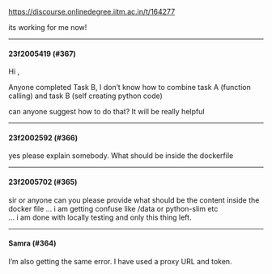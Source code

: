 https://discourse.onlinedegree.iitm.ac.in/t/164277

its working for me now!</p><hr>

<h4>23f2005419 (#367)</h4>
<p>Hi ,</p>
<p>Anyone completed Task B, I don’t know how to combine task A (function calling) and task B (self creating python code)</p>
<p>can anyone suggest how to do that? It will be really helpful</p><hr>

<h4>23f2002592 (#366)</h4>
<p>yes please explain somebody. What should be inside the dockerfile</p><hr>

<h4>23f2005702 (#365)</h4>
<p>sir or anyone can you please provide what should be the content inside the docker file … i am getting confuse like /data or python-slim etc<br/>
… i am done with locally testing and only this thing left.</p><hr>

<h4>Samra (#364)</h4>
<p>I’m also getting the same error. I have used a proxy URL and token.